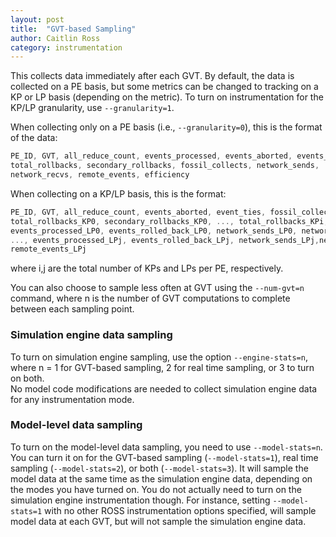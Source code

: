 ```yaml
---
layout: post
title:  "GVT-based Sampling"
author: Caitlin Ross
category: instrumentation
---
```


This collects data immediately after each GVT.
By default, the data is collected on a PE basis, but some metrics can be changed to tracking on a KP or LP basis (depending on the metric).
To turn on instrumentation for the KP/LP granularity, use `--granularity=1`.

When collecting only on a PE basis (i.e., `--granularity=0`), this is the format of the data:

```C
PE_ID, GVT, all_reduce_count, events_processed, events_aborted, events_rolled_back, event_ties, 
total_rollbacks, secondary_rollbacks, fossil_collects, network_sends,
network_recvs, remote_events, efficiency
```

When collecting on a KP/LP basis, this is the format:

```C
PE_ID, GVT, all_reduce_count, events_aborted, event_ties, fossil_collect, efficiency, 
total_rollbacks_KP0, secondary_rollbacks_KP0, ..., total_rollbacks_KPi, secondary_rollbacks_KPi, 
events_processed_LP0, events_rolled_back_LP0, network_sends_LP0, network_recvs_LP0, remote_events_LP0, 
..., events_processed_LPj, events_rolled_back_LPj, network_sends_LPj,network_recvs_LPj,
remote_events_LPj
```

where i,j are the total number of KPs and LPs per PE, respectively.  

You can also choose to sample less often at GVT using the `--num-gvt=n` command, where n is the number of GVT computations to complete between each sampling point.  



### Simulation engine data sampling
To turn on simulation engine sampling, use the option `--engine-stats=n`, where n = 1 for GVT-based sampling, 2 for real time sampling, or 3 to turn on both.  
No model code modifications are needed to collect simulation engine data for any instrumentation mode. 

### Model-level data sampling
To turn on the model-level data sampling, you need to use `--model-stats=n`.
You can turn it on for the GVT-based sampling (`--model-stats=1`), real time sampling (`--model-stats=2`), or both (`--model-stats=3`).
It will sample the model data at the same time as the simulation engine data, depending on the modes you have turned on.
You do not actually need to turn on the simulation engine instrumentation though.
For instance, setting `--model-stats=1` with no other ROSS instrumentation options specified, will sample model data at each GVT, but will not sample the simulation engine data.

